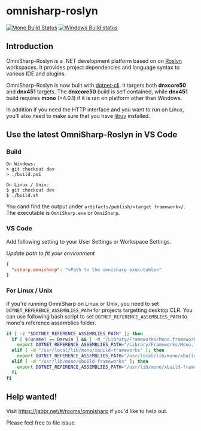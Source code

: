 omnisharp-roslyn
================

[![Mono Build Status](https://travis-ci.org/OmniSharp/omnisharp-roslyn.svg?branch=dev)](https://travis-ci.org/OmniSharp/omnisharp-roslyn)
[![Windows Build status](https://ci.appveyor.com/api/projects/status/dj36uvllv0qmkljr/branch/dev?svg=true)](https://ci.appveyor.com/project/david-driscoll/omnisharp-roslyn/branch/dev)

## Introduction

OmniSharp-Roslyn is a .NET development platform based on on [Roslyn](https://github.com/dotnet/roslyn) workspaces. It provides project dependencies and language syntax to various IDE and plugins.

OmniSharp-Roslyn is now built with [dotnet-cli]( http://dotnet.github.io/getting-started/). It targets both __dnxcore50__ and __dnx451__ targets. The __dnxcore50__ build is self contained, while __dnx451__ build requires __mono__ (>4.0.1) if it is ran on platform other than Windows.

In addition if you need the HTTP interface and you want to run on Linux, you'll also need to make sure that you have [libuv](http://libuv.org) installed.

## Use the latest OmniSharp-Roslyn in VS Code

### Build

```
On Windows:
> git checkout dev
> ./build.ps1

On Linux / Unix:
$ git checkout dev
$ ./build.sh

```

You cand find the output under `artifacts/publish/<target framework>/`. The executable is `OmniSharp.exe` or `OmniSharp`.

### VS Code

Add following setting to your User Settings or Workspace Settings.

_Update path to fit your environment_

``` JSON
{
  "csharp.omnisharp": "<Path to the omnisharp executable>"
}
```

### For Linux / Unix

If you're running OmniSharp on Linux or Unix, you need to set `DOTNET_REFERENCE_ASSEMBLIES_PATH` for projects targetting desktop CLR. You can use following bash script to set `DOTNET_REFERENCE_ASSEMBLIES_PATH` to mono's reference assemblies folder.

``` Bash
if [ -z "$DOTNET_REFERENCE_ASSEMBLIES_PATH" ]; then
  if [ $(uname) == Darwin ] && [ -d "/Library/Frameworks/Mono.framework/Versions/Current/lib/mono/xbuild-frameworks" ]; then
    export DOTNET_REFERENCE_ASSEMBLIES_PATH="/Library/Frameworks/Mono.framework/Versions/Current/lib/mono/xbuild-frameworks"
  elif [ -d "/usr/local/lib/mono/xbuild-frameworks" ]; then
    export DOTNET_REFERENCE_ASSEMBLIES_PATH="/usr/local/lib/mono/xbuild-frameworks"
  elif [ -d "/usr/lib/mono/xbuild-frameworks" ]; then
    export DOTNET_REFERENCE_ASSEMBLIES_PATH="/usr/lib/mono/xbuild-frameworks"
  fi
fi
```

## Help wanted!

Visit https://jabbr.net/#/rooms/omnisharp if you'd like to help out.

Please feel free to file issue.
